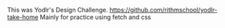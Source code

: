This was Yodlr's Design Challenge. 
https://github.com/rithmschool/yodlr-take-home
Mainly for practice using fetch and css
